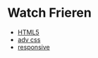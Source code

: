 # Watch Frieren

<ul>
    <li><a href="HTML5/index.html" target="_blank">HTML5</a></li>
    <li><a href="adv_css/index.html" target="_blank">adv css</a></li>
    <li><a href="responsive/index.html" target="_blank">responsive</a></li>
</ul>